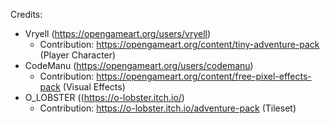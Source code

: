 Credits:
- Vryell (https://opengameart.org/users/vryell)
  - Contribution: https://opengameart.org/content/tiny-adventure-pack (Player Character)
- CodeManu (https://opengameart.org/users/codemanu)
  - Contribution: https://opengameart.org/content/free-pixel-effects-pack (Visual Effects)
- O_LOBSTER ((https://o-lobster.itch.io/)
  - Contribution: https://o-lobster.itch.io/adventure-pack (Tileset)
